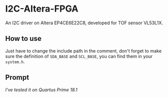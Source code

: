 # I2C-Altera-FPGA

An I2C driver on Altera EP4CE6E22C8, developed for TOF sensor VL53L1X.

## How to use

Just have to change the include path in the comment, don't forget to make sure the definition of `SDA_BASE` and `SCL_BASE`, you can find them in your `system.h`.

## Prompt

*I've tested it on Quartus Prime 18.1*
